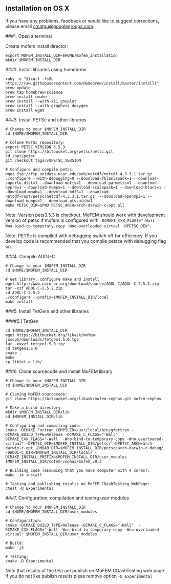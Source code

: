 ## Installation on OS X ##

If you have any problems, feedback or would like to suggest corrections,
please email [cmatgu@googlegroups.com](mailto:cmatgu@googlegroups.com).

###1. Open a terminal

Create mofem install director:
~~~~~~
export MOFEM_INSTALL_DIR=$HOME/mofem_installation
mkdir $MOFEM_INSTALL_DIR
~~~~~~

###2. Install libraries using homebrew

~~~~~~
ruby -e "$(curl -fsSL https://raw.githubusercontent.com/Homebrew/install/master/install)"
brew update
brew tap homebrew/science
brew install cmake
brew install --with-x11 gnuplot
brew install --with-graphviz doxygen
brew install wget
~~~~~~

###3. Install PETSc and other libraries

~~~~~~
# Change to your $MOFEM_INSTALL_DIR
cd $HOME/$MOFEM_INSTALL_DIR

# Colone PETSc repository:
export PETSC_VERSION 3.5.3
git clone https://bitbucket.org/petsc/petsc.git
cd /opt/petsc
git checkout tags/v$PETSC_VERSION

# Configure and compile petsc:
wget ftp://ftp.unidata.ucar.edu/pub/netcdf/netcdf-4.3.3.1.tar.gz
./configure --with-debugging=0 --download-fblaslapack=1 --download-superlu_dist=1 --download-metis=1 --download-parmetis=1 --download-hypre=1 --download-mumps=1 --download-scalapack=1 --download-blacs=1 --download-moab=1 --download-hdf5=1 --download-netcdf=/opt/petsc/netcdf-4.3.3.1.tar.gz  --download-openmpi=1 --download-mumps=1 --download-ptscotch=1
make PETSC_DIR=$PWD PETSC_ARCH=arch-darwin-c-opt all
~~~~~~

Note: Version pets3.5.3 is checkout. MoFEM should work with development version of petsc if mofem is configured with ``-DCMAKE_CXX_FLAGS="-Wall -Wno-bind-to-temporary-copy -Wno-overloaded-virtual -DPETSC_DEV"``.

Note: PETSc is compiled with debugging switch off for efficiency. If you
develop code is recommended that you compile petsce with debugging flag on.

###4. Compile ADOL-C

~~~~~~
# Change to your $MOFEM_INSTALL_DIR
cd $HOME/$MOFEM_INSTALL_DIR

# Get library, configure make and install
wget http://www.coin-or.org/download/source/ADOL-C/ADOL-C-2.5.2.zip
tar -xzf ADOL-C-2.5.2.zip
cd ADOL-C-2.5.2
./configure --prefix=$MOFEM_INSTALL_DIR/local
make install
~~~~~~

###5. Install TetGem and other libraries

####5.1 TetGen

~~~~~~
cd $HOME/$MOFEM_INSTALL_DIR
wget https://bitbucket.org/likask/mofem-joseph/downloads/tetgen1.5.0.tgz
tar -xvvzf tetgen1.5.0.tgz
cd tetgen1.5.0
cmake .
make
cp libtet.a lib/
~~~~~~

###6. Clone sourcecode and install MoFEM library

~~~~~~
# Change to your $MOFEM_INSTALL_DIR
cd $HOME/$MOFEM_INSTALL_DIR

# Cloning MoFEM sourcecode:
git clone https://bitbucket.org/likask/mofem-cephas.git mofem-cephas

# Make a build directory
mkdir $MOFEM_INSTALL_DIR/lib
cd $MOFEM_INSTALL_DIR/lib

# Configuring and compiling code:
cmake -DCMAKE_Fortran_COMPILER=/usr/local/bin/gfortran -DCMAKE_BUILD_TYPE=Release -DCMAKE_C_FLAGS="-Wall"  -DCMAKE_CXX_FLAGS="-Wall  -Wno-bind-to-temporary-copy -Wno-overloaded-virtual" -DPETSC_DIR=$MOFEM_INSTALL_DIR/petsc/ -DPETSC_ARCH=arch-darwin-c-opt -DMOAB_DIR=$MOFEM_INSTALL_DIR/petsc/arch-darwin-c-debug/ -DADOL-C_DIR=$MOFEM_INSTALL_DIR/local/ -DCMAKE_INSTALL_PREFIX=$MOFEM_INSTALL_DIR/user_modules $MOFEM_INSTALL_DIR/mofem-cephas/mofem_v0.2

# Building code (assuming that you have computer with 4 cores):
make -j4 install

# Testing and publishing results on MoFEM CDashTesting WebPage:
ctest -D Experimental
~~~~~~

###7. Configuration, compilation and testing user modules

~~~~~~
# Change to your $MOFEM_INSTALL_DIR
cd $HOME/$MOFEM_INSTALL_DIR/user_modules

# Configuration:
cmake -DCMAKE_BUILD_TYPE=Release -DCMAKE_C_FLAGS="-Wall"  -DCMAKE_CXX_FLAGS="-Wall -Wno-bind-to-temporary-copy -Wno-overloaded-virtual" $MOFEM_INSTALL_DIR/user_modules

# Build:
make -j4

# Testing:
cmake -D Experimental
~~~~~~

Note that results of the test are publish on MoFEM CDashTesting web page. If you do not like publish results pleas remove option ``-D Experimental``
